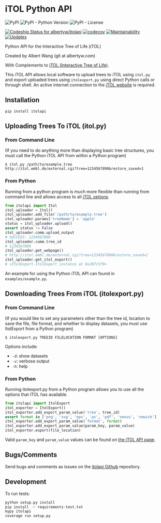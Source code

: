 iTOL Python API
===============

![PyPI](https://img.shields.io/pypi/v/itolapi)
![PyPI - Python Version](https://img.shields.io/pypi/pyversions/itolapi)
![PyPI - License](https://img.shields.io/pypi/l/itolapi)

[![Codeship Status for albertyw/itolapi](https://app.codeship.com/projects/d6470c00-c832-0132-4536-627bbcd2f5ed/status?branch=master)](https://app.codeship.com/projects/75058)
[![codecov](https://codecov.io/gh/albertyw/itolapi/branch/master/graph/badge.svg)](https://codecov.io/gh/albertyw/itolapi)
[![Maintainability](https://api.codeclimate.com/v1/badges/365d217b9dd6c2f97cb4/maintainability)](https://codeclimate.com/github/albertyw/itolapi/maintainability)
[![Updates](https://pyup.io/repos/github/albertyw/itolapi/shield.svg)](https://pyup.io/repos/github/albertyw/itolapi/)

Python API for the Interactive Tree of Life (iTOL)

Created by Albert Wang (git at albertyw.com)

With Complements to [iTOL (Interactive Tree of Life)](http://itol.embl.de/).

This iTOL API allows local software to upload trees to iTOL using
`itol.py` and export uploaded trees using `itolexport.py` using direct
Python calls or through shell. An active internet connection to the
[iTOL website](http://itol.embl.de/) is required.

Installation
------------

`pip install itolapi`

Uploading Trees To iTOL (itol.py)
---------------------------------

### From Command Line

(If you need to do anything more than displaying basic tree structures,
you must call the Python iTOL API from within a Python program)

```
$ itol.py /path/to/example.tree
http://itol.embl.de/external.cgi?tree=1234567890&restore_saved=1
```

### From Python

Running from a python program is much more flexible than running from
command line and allows access to all [iTOL options](http://itol.embl.de/help.cgi#batch).

```python
from itolapi import Itol
itol_uploader = Itol()
itol_uploader.add_file('/path/to/example.tree')
itol_uploader.params['treeName'] = 'apple'
status = itol_uploader.upload()
assert status != False
itol_uploader.comm.upload_output
# SUCCESS: 1234567890
itol_uploader.comm.tree_id
# 1234567890
itol_uploader.get_webpage()
# http://itol.embl.de/external.cgi?tree=1234567890&restore_saved=1
itol_uploader.get_itol_export()
# <ItolExport.ItolExport instance at 0x207c5f0>
```

An example for using the Python iTOL API can found in
`examples/example.py`.

Downloading Trees From iTOL (itolexport.py)
-------------------------------------------

### From Command Line

(If you would like to set any parameters other than the tree id,
location to save the file, file format, and whether to display datasets,
you must use ItolExport from a Python program)

```
$ itolexport.py TREEID FILELOCATION FORMAT [OPTIONS]
```

Options include:
 - `-d`: show datasets
 - `-v`: verbose output
 - `-h`: help

### From Python

Running itolexport.py from a Python program allows you to use all the
options that iTOL has available.

```python
from itolapi import ItolExport
itol_exporter = ItolExport()
itol_exporter.add_export_param_value('tree', tree_id)
assert format in ['png', 'svg', 'eps', 'ps', 'pdf', 'nexus', 'newick']
itol_exporter.add_export_param_value('format', format)
itol_exporter.add_export_param_value(param_key, param_value)
itol_exporter.export(file_location)
```

Valid `param_key` and `param_value` values can be found on [the iTOL API
page](http://itol.embl.de/help.cgi#batch).

Bugs/Comments
-------------

Send bugs and comments as issues on the
[itolapi Github](https://github.com/albertyw/itolapi/) repository.

Development
-----------

To run tests:

```bash
python setup.py install
pip install -r requirements-test.txt
mypy itolapi
coverage run setup.py
```
